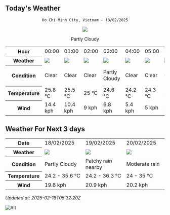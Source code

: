 ## Today's Weather
<div align="center">

`Ho Chi Minh City, Vietnam - 18/02/2025`

<img src="https://cdn.weatherapi.com/weather/64x64/day/116.png"/>

Partly Cloudy 

</div>


<table>
    <tr>
        <th>Hour</th>
          <td>00:00</div>   <td>01:00</div>   <td>02:00</div>   <td>03:00</div>   <td>04:00</div>   <td>05:00</div>   <td>06:00</div>   <td>07:00</div>   <td>08:00</div>   <td>09:00</div>   <td>10:00</div>   <td>11:00</div>   <td>$${\color{red}12:00}$$</td>   <td>13:00</div>   <td>14:00</div>   <td>15:00</div>   <td>16:00</div>   <td>17:00</div>   <td>18:00</div>   <td>19:00</div>   <td>20:00</div>   <td>21:00</div>   <td>22:00</div>   <td>23:00</div> 
    </tr>
    <tr>
        <th>Weather</th>
        <td><img src="https://cdn.weatherapi.com/weather/64x64/night/113.png"></img></td><td><img src="https://cdn.weatherapi.com/weather/64x64/night/113.png"></img></td><td><img src="https://cdn.weatherapi.com/weather/64x64/night/113.png"></img></td><td><img src="https://cdn.weatherapi.com/weather/64x64/night/116.png"></img></td><td><img src="https://cdn.weatherapi.com/weather/64x64/night/113.png"></img></td><td><img src="https://cdn.weatherapi.com/weather/64x64/night/113.png"></img></td><td><img src="https://cdn.weatherapi.com/weather/64x64/night/113.png"></img></td><td><img src="https://cdn.weatherapi.com/weather/64x64/day/116.png"></img></td><td><img src="https://cdn.weatherapi.com/weather/64x64/day/116.png"></img></td><td><img src="https://cdn.weatherapi.com/weather/64x64/day/116.png"></img></td><td><img src="https://cdn.weatherapi.com/weather/64x64/day/116.png"></img></td><td><img src="https://cdn.weatherapi.com/weather/64x64/day/116.png"></img></td><td><img src="https://cdn.weatherapi.com/weather/64x64/day/116.png"></img></td><td><img src="https://cdn.weatherapi.com/weather/64x64/day/119.png"></img></td><td><img src="https://cdn.weatherapi.com/weather/64x64/day/116.png"></img></td><td><img src="https://cdn.weatherapi.com/weather/64x64/day/116.png"></img></td><td><img src="https://cdn.weatherapi.com/weather/64x64/day/116.png"></img></td><td><img src="https://cdn.weatherapi.com/weather/64x64/day/113.png"></img></td><td><img src="https://cdn.weatherapi.com/weather/64x64/day/113.png"></img></td><td><img src="https://cdn.weatherapi.com/weather/64x64/night/113.png"></img></td><td><img src="https://cdn.weatherapi.com/weather/64x64/night/113.png"></img></td><td><img src="https://cdn.weatherapi.com/weather/64x64/night/113.png"></img></td><td><img src="https://cdn.weatherapi.com/weather/64x64/night/113.png"></img></td><td><img src="https://cdn.weatherapi.com/weather/64x64/night/176.png"></img></td>
    </tr>
    <tr>
        <th>Condition</th>
        <td width="200px">Clear </td><td width="200px">Clear </td><td width="200px">Clear </td><td width="200px">Partly Cloudy </td><td width="200px">Clear </td><td width="200px">Clear </td><td width="200px">Clear </td><td width="200px">Partly Cloudy </td><td width="200px">Partly Cloudy </td><td width="200px">Partly Cloudy </td><td width="200px">Partly Cloudy </td><td width="200px">Partly Cloudy </td><td width="200px">Partly cloudy</td><td width="200px">Cloudy </td><td width="200px">Partly Cloudy </td><td width="200px">Partly Cloudy </td><td width="200px">Partly Cloudy </td><td width="200px">Sunny</td><td width="200px">Sunny</td><td width="200px">Clear </td><td width="200px">Clear </td><td width="200px">Clear </td><td width="200px">Clear </td><td width="200px">Patchy rain nearby</td>
    </tr>
    <tr>
        <th>Temperature</th>
        <td>25.8 °C</td><td>25.5 °C</td><td>25 °C</td><td>24.6 °C</td><td>24.2 °C</td><td>24.3 °C</td><td>24.4 °C</td><td>25.3 °C</td><td>26.8 °C</td><td>28.5 °C</td><td>30.5 °C</td><td>32.2 °C</td><td>32.1 °C</td><td>35.2 °C</td><td>35.6 °C</td><td>35.2 °C</td><td>32.9 °C</td><td>30.3 °C</td><td>28.6 °C</td><td>27.3 °C</td><td>26.8 °C</td><td>26.6 °C</td><td>26.3 °C</td><td>25.8 °C</td>
    </tr>
    <tr>
        <th>Wind</th>
        <td>14.4 kph</td><td>10.4 kph</td><td>9 kph</td><td>6.8 kph</td><td>5.4 kph</td><td>5 kph</td><td>5.8 kph</td><td>7.2 kph</td><td>9.4 kph</td><td>10.4 kph</td><td>10.4 kph</td><td>9.7 kph</td><td>7.9 kph</td><td>5 kph</td><td>2.2 kph</td><td>6.1 kph</td><td>17.3 kph</td><td>19.8 kph</td><td>17.3 kph</td><td>15.8 kph</td><td>16.9 kph</td><td>15.8 kph</td><td>12.6 kph</td><td>8.6 kph</td>
    </tr>
</table>


## Weather For Next 3 days


<table>
    <tr>
        <th>Date</th>
        <td>18/02/2025</td><td>19/02/2025</td><td>20/02/2025</td>
    </tr>
    <tr>
        <th>Weather</th>
        <td><img src="https://cdn.weatherapi.com/weather/64x64/day/116.png"></img></td><td><img src="https://cdn.weatherapi.com/weather/64x64/day/176.png"></img></td><td><img src="https://cdn.weatherapi.com/weather/64x64/day/302.png"></img></td>
    </tr>
    <tr>
        <th>Condition</th>
        <td width="200px">Partly Cloudy </td><td width="200px">Patchy rain nearby</td><td width="200px">Moderate rain</td>
    </tr>
    <tr>
        <th>Temperature</th>
        <td>24.2 -  35.6 °C</td><td>24.2 -  36.3 °C</td><td>24 -  35 °C</td>
    </tr>
    <tr>
        <th>Wind</th>
        <td>19.8 kph</td><td>20.9 kph</td><td>20.2 kph</td>
    </tr>
</table>


*Updated at: 2025-02-18T05:32:20Z*

![Alt](https://repobeats.axiom.co/api/embed/7d451ae2cdef1648d2e14e5cc714356b2ebae209.svg "Repobeats analytics image")